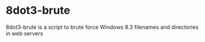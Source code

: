# 8dot3-brute
8dot3-brute is a script to brute force Windows 8.3 filenames and directories in web servers
